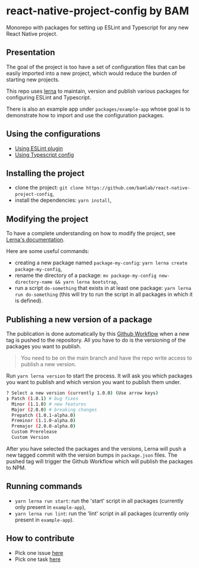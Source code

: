 # react-native-project-config by BAM

Monorepo with packages for setting up ESLint and Typescript for any new React Native project.

## Presentation

The goal of the project is too have a set of configuration files that can be easily imported into a new project, which would reduce the burden of starting new projects.

This repo uses [lerna](https://lerna.js.org/) to maintain, version and publish various packages for configuring ESLint and Typescript.

There is also an example app under `packages/example-app` whose goal is to demonstrate how to import and use the configuration packages.

## Using the configurations

- [Using ESLint plugin](./packages/eslint-plugin/README.md)
- [Using Typescript config](./packages/typescript-config/README.md)

## Installing the project

- clone the project: `git clone https://github.com/bamlab/react-native-project-config`,
- install the dependencies: `yarn install`,

## Modifying the project

To have a complete understanding on how to modify the project, see [Lerna's documentation](https://lerna.js.org/docs/introduction).

Here are some useful commands:

- creating a new package named `package-my-config`: `yarn lerna create package-my-config`,
- rename the directory of a package: `mv package-my-config new-directory-name && yarn lerna bootstrap`,
- run a script `do-something` that exists in at least one package: `yarn lerna run do-something` (this will try to run the script in all packages in which it is defined).

## Publishing a new version of a package

The publication is done automatically by this [Github Workflow](.github/workflows/publish.yml) when a new tag is pushed to the repository.
All you have to do is the versioning of the packages you want to publish.

> You need to be on the main branch and have the repo write access to publish a new version.

Run `yarn lerna version` to start the process. It will ask you which packages you want to publish and which version you want to publish them under.

```bash
? Select a new version (currently 1.0.0) (Use arrow keys)
❯ Patch (1.0.1) # bug fixes
  Minor (1.1.0) # new features
  Major (2.0.0) # breaking changes
  Prepatch (1.0.1-alpha.0)
  Preminor (1.1.0-alpha.0)
  Premajor (2.0.0-alpha.0)
  Custom Prerelease
  Custom Version
```

After you have selected the packages and the versions, Lerna will push a new tagged commit with the version bumps in `package.json` files.
The pushed tag will trigger the Github Workflow which will publish the packages to NPM.

## Running commands

- `yarn lerna run start`: run the 'start' script in all packages (currently only present in `example-app`),
- `yarn lerna run lint`: run the 'lint' script in all packages (currently only present in `example-app`).

## How to contribute

- Pick one issue [here](https://github.com/bamlab/react-native-project-config/issues)
- Pick one task [here](https://github.com/orgs/bamlab/projects/6)
